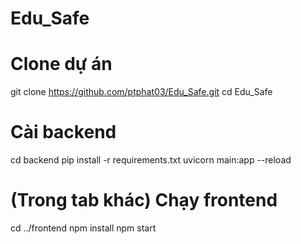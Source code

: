 # Edu_Safe

# Clone dự án
git clone https://github.com/ptphat03/Edu_Safe.git
cd Edu_Safe

# Cài backend
cd backend
pip install -r requirements.txt
uvicorn main:app --reload

# (Trong tab khác) Chạy frontend
cd ../frontend
npm install
npm start
